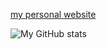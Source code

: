 
[my personal website](https://jcyk.github.io/)


![My GitHub stats](https://github-readme-stats.vercel.app/api?username=jcyk&count_private=true)
